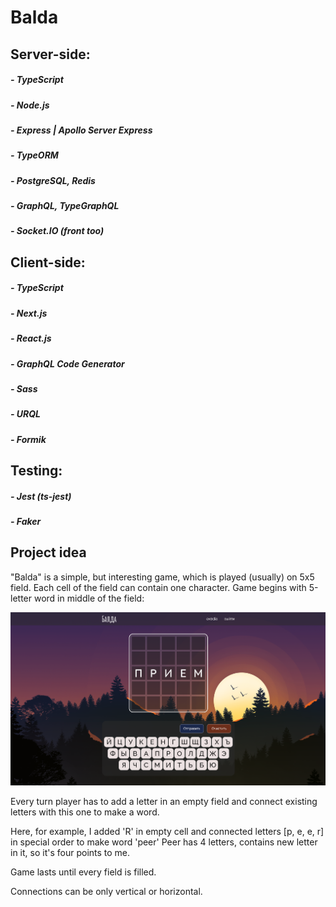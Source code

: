 # Balda

## Server-side:
##### - TypeScript
##### - Node.js
##### - Express | Apollo Server Express 
##### - TypeORM
##### - PostgreSQL, Redis
##### - GraphQL, TypeGraphQL
##### - Socket.IO (front too)

## Client-side:
##### - TypeScript
##### - Next.js
##### - React.js
##### - GraphQL Code Generator
##### - Sass
##### - URQL
##### - Formik

## Testing:
##### - Jest (ts-jest)
##### - Faker

## Project idea

"Balda" is a simple, but interesting game, which is played (usually) on 5x5 field. Each cell of the field can contain one character. 
Game begins with 5-letter word in middle of the field: 

![game created](https://github.com/tmelent/balda/blob/master/github_screenshots/genfield.png?raw=true)

Every turn player has to add a letter in an empty field and connect existing letters with this one to make a word.


Here, for example, I added 'R' in empty cell and connected letters [p, e, e, r] in special order to make word 'peer'
Peer has 4 letters, contains new letter in it, so it's four points to me.

Game lasts until every field is filled. 

Connections can be only vertical or horizontal.

